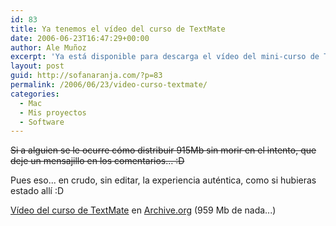 ```yaml
---
id: 83
title: Ya tenemos el vídeo del curso de TextMate
date: 2006-06-23T16:47:29+00:00
author: Ale Muñoz
excerpt: 'Ya está disponible para descarga el vídeo del mini-curso de TextMate que hicimos ayer (viva la tecnología digital! : )'
layout: post
guid: http://sofanaranja.com/?p=83
permalink: /2006/06/23/video-curso-textmate/
categories:
  - Mac
  - Mis proyectos
  - Software
---
```

<del>Si a alguien se le ocurre cómo distribuir 915Mb sin morir en el intento, que deje un mensajillo en los comentarios… :D</del>

Pues eso... en crudo, sin editar, la experiencia auténtica, como si hubieras estado allí :D

<a href="http://www.archive.org/details/CursoDeTextMate">Vídeo del curso de TextMate</a> en <a href="http://www.archive.org/">Archive.org</a> (959 Mb de nada...)